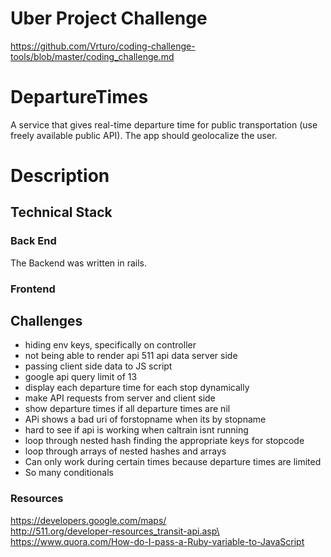 # Uber Project Challenge
https://github.com/Vrturo/coding-challenge-tools/blob/master/coding_challenge.md

# DepartureTimes
A service that gives real-time departure time for public transportation (use freely available public API). The app should geolocalize the user.

# Description

## Technical Stack

### Back End

The Backend was written in rails. <br />

### Frontend<br />

## Challenges
- hiding env keys, specifically on controller
- not being able to render api 511 api data server side
- passing client side data to JS script
- google api query limit of 13
- display each departure time for each stop dynamically
- make API requests from server and client side
- show departure times if all departure times are nil
- APi shows a bad uri of forstopname when its by stopname
- hard to see if api is working when caltrain isnt running
- loop through nested hash finding the appropriate keys for stopcode
- loop through arrays of nested hashes and arrays
- Can only work during certain times because departure times are limited
- So many conditionals
### Resources

https://developers.google.com/maps/<br>
http://511.org/developer-resources_transit-api.asp\<br>
https://www.quora.com/How-do-I-pass-a-Ruby-variable-to-JavaScript<br>
